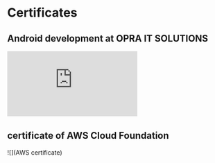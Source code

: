 # Certificates

## Android development at OPRA IT SOLUTIONS

![Android development internship certificate](https://github.com/snehalchavan2004/Certificates/blob/main/Snehal%20Dattatray%20Chavan.pdf)

##  certificate of AWS Cloud Foundation

![](AWS  certificate)
